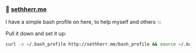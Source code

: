 ### :cake: [sethherr.me](http://sethherr.me) 

I have a simple bash profile on here, to help myself and others :boom:

Pull it down and set it up:

```bash
curl -o ~/.bash_profile http://sethherr.me/bash_profile && source ~/.bash_profile
```
